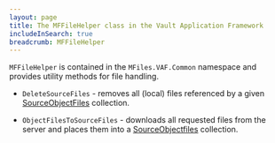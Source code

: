 ```yaml
---
layout: page
title: The MFFileHelper class in the Vault Application Framework
includeInSearch: true
breadcrumb: MFFileHelper
---
```


`MFFileHelper` is contained in the `MFiles.VAF.Common` namespace and provides utility methods for file handling.

* `DeleteSourceFiles` - removes all (local) files referenced by a given [SourceObjectFiles](https://www.m-files.com/api/documentation/index.html#MFilesAPI~SourceObjectFiles.html) collection.

* `ObjectFilesToSourceFiles` - downloads all requested files from the server and places them into a [SourceObjectfiles](https://www.m-files.com/api/documentation/index.html#MFilesAPI~SourceObjectFiles.html) collection.